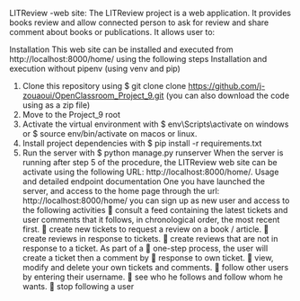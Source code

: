 LITReview -web site: 
The LITReview project is a web application. It provides books review and allow connected person to ask for review and share comment about books or publications. It allows user to:

Installation
This web site can be installed and executed from http://localhost:8000/home/ using the following steps
Installation and execution without pipenv (using venv and pip)
1.	Clone this repository using $ git clone clone https://github.com/j-zouaoui/OpenClassroom_Project_9.git (you can also download the code using as a zip file)
2.	Move to the Project_9 root 
3.	Activate the virtual environment with $ env\Scripts\activate on windows or $ source env/bin/activate on macos or linux.
4.	Install project dependencies with $ pip install -r requirements.txt
5.	Run the server with $ python manage.py runserver
When the server is running after step 5 of the procedure, the LITReview web site can be activate using the following URL: http://localhost:8000/home/.
Usage and detailed endpoint documentation
One you have launched the server, and access to the home page through the url: http://localhost:8000/home/ you can sign up as new user and access to the following activities
	consult a feed containing the latest tickets and user comments that it follows, in chronological order, the most recent first.
	create new tickets to request a review on a book / article.
	create reviews in response to tickets.
	create reviews that are not in response to a ticket. As part of a
	one-step process, the user will create a ticket then a comment by
	response to own ticket.
	view, modify and delete your own tickets and comments.
	follow other users by entering their username.
	see who he follows and follow whom he wants.
	stop following a user
